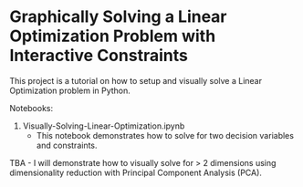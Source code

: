 # Graphically Solving a Linear Optimization Problem with Interactive Constraints

This project is a tutorial on how to setup and visually solve a Linear Optimization problem in Python.

Notebooks:
1. Visually-Solving-Linear-Optimization.ipynb
    * This notebook demonstrates how to solve for two decision variables and constraints.

TBA - I will demonstrate how to visually solve for > 2 dimensions using dimensionality reduction with Principal Component Analysis (PCA). 
